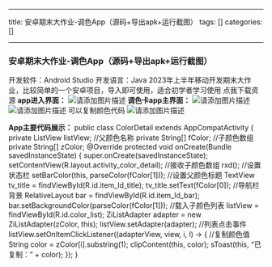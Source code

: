 
--- 
title:  安卓期末大作业-调色App（源码+导出apk+运行截图） 
tags: []
categories: [] 

---
### 安卓期末大作业-调色App（源码+导出apk+运行截图）

开发软件：Android Studio 开发语言：Java 2023年上半年移动开发期末大作业，比较简单的一个安卓项目，导入即可使用，适合初学者学习使用 点我下载资源  **app进入界面：** <img src="https://img-blog.csdnimg.cn/b410c441255c49d1a7483bcba42e8f6c.png" alt="请添加图片描述"> **调色卡app主界面：** <img src="https://img-blog.csdnimg.cn/bcd3d73200e0492aada0fd9f50251261.png" alt="请添加图片描述"> <img src="https://img-blog.csdnimg.cn/dc2aa206502e48649965ca05d6d35f11.png" alt="请添加图片描述"> 可以复制颜色代码 <img src="https://img-blog.csdnimg.cn/5c44c6f9effd48eebbad430eb34ae70e.png" alt="请添加图片描述">

**App主要代码展示：** public class ColorDetail extends AppCompatActivity {<!-- --> private ListView listView; //父颜色名称 private String[] fColor; //子颜色数组 private String[] zColor; @Override protected void onCreate(Bundle savedInstanceState) {<!-- --> super.onCreate(savedInstanceState); setContentView(R.layout.activity_color_detail); //接收子颜色数组 rxd(); //设置状态栏 setBarColor(this, parseColor(fColor[1])); //设置父颜色标题 TextView tv_title = findViewById(R.id.item_ld_title); tv_title.setText(fColor[0]); //导航栏背景 RelativeLayout bar = findViewById(R.id.item_ld_bar); bar.setBackgroundColor(parseColor(fColor[1])); //载入子颜色列表 listView = findViewById(R.id.color_list); ZiListAdapter adapter = new ZiListAdapter(zColor, this); listView.setAdapter(adapter); //列表点击事件 listView.setOnItemClickListener((adapterView, view, i, l) -&gt; {<!-- --> //复制颜色值 String color = zColor[i].substring(1); clipContent(this, color); sToast(this, “已复制：” + color); }); } 
